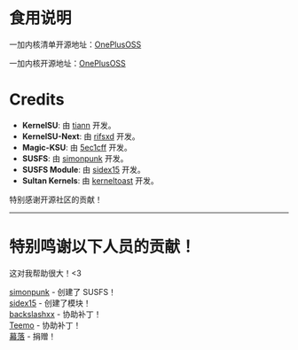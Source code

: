 # 食用说明
一加内核清单开源地址：[OnePlusOSS](https://github.com/OnePlusOSS/kernel_manifest/tree/oneplus/sm8750)

一加内核开源地址：[OnePlusOSS](https://github.com/OnePlusOSS?q=8750&type=all&language=&sort=)

# Credits

- **KernelSU**: 由 [tiann](https://github.com/tiann/KernelSU) 开发。
- **KernelSU-Next**: 由 [rifsxd](https://github.com/KernelSU-Next/KernelSU-Next) 开发。
- **Magic-KSU**: 由 [5ec1cff](https://github.com/5ec1cff/KernelSU) 开发。  
- **SUSFS**: 由 [simonpunk](https://gitlab.com/simonpunk/susfs4ksu.git) 开发。
- **SUSFS Module**: 由 [sidex15](https://github.com/sidex15) 开发。
- **Sultan Kernels**: 由 [kerneltoast](https://github.com/kerneltoast) 开发。

特别感谢开源社区的贡献！

---

# 特别鸣谢以下人员的贡献！
这对我帮助很大！<3

[simonpunk](https://gitlab.com/simonpunk/susfs4ksu.git) - 创建了 SUSFS！  
[sidex15](https://github.com/sidex15) - 创建了模块！  
[backslashxx](https://github.com/backslashxx) - 协助补丁！  
[Teemo](https://github.com/liqideqq) - 协助补丁！  
[幕落](https://github.com/MuLuo688) - 捐赠！
